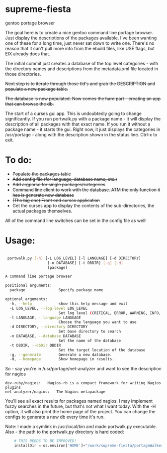 # supreme-fiesta
gentoo portage browser

The goal here is to create a nice gentoo command line portage browser. Just display the descriptions of the packages available. I've been wanting one of these for a long time, just never sat down to write one. There's no reason that it can't pull more info from the ebuild files, like USE flags, but EIX already does that.

The initial commit just creates a database of the top level categories - with the directory names and descriptions from the metadata.xml file located in those directories.

~~Next step is to iterate through those tld's and grab the DESCRIPTION and populate a new package table.~~

~~The database is now populated. Now comes the hard part - creating an app that can browse the db.~~

The start of a curses gui app. This is undoubtedly going to change significantly.
If you run portwalk.py with a package name - it will display the description of all packages with that exact name. If you run it without a package name - it starts the gui. Right now, it just displays the categories in /usr/portage - along with the description shown in the status line. Ctrl-x to exit.

# To do: 
* ~~Populate the packages table~~
* ~~Add config file (for language, database name, etc.)~~
* ~~Add argparse for single packages/categories~~
* ~~Command line client to work with the database. ATM the only function it has is generate new database~~
* ~~(The big one) Front end curses application~~
* Get the curses app to display the contents of the sub-directories, the actual packages themselves.

All of the command line switches can be set in the config file as well!
# Usage:
```bash

 portwalk.py [-h] [-L LOG_LEVEL] [-l LANGUAGE] [-d DIRECTORY]
                   [-n DATABASE] [-t DBDIR] [-g] [-H]
                   [package]

A command line portage browser

positional arguments:
  package               Specify package name

optional arguments:
  -h, --help            show this help message and exit
  -L LOG_LEVEL, --log-level LOG_LEVEL
                        Set log level (CRITICAL, ERROR, WARNING, INFO, DEBUG)
  -l LANGUAGE, --language LANGUAGE
                        Choose the language you want to use
  -d DIRECTORY, --directory DIRECTORY
                        Set base directory to search
  -n DATABASE, --database DATABASE
                        Set the name of the database
  -t DBDIR, --dbDir DBDIR
                        Set the target location of the database
  -g, --generate        Generate a new database.
  -H, --homepage        Show homepage in results.
```
  
So - say you're in /usr/portage/net-analyzer and want to see the description for nagios
```$ portwalk nagios
dev-ruby/nagios:   Nagios-rb is a compact framework for writing Nagios plugins
net-analyzer/nagios:   The Nagios metapackage
```
You'll see all exact results for packages named nagios. I may implement fuzzy searches in the future, but that's not what I want  today. With the -H option, it will also print the home page of the project. You can change the configs to generate a new db every time it's run.

Note: I made a symlink in /usr/local/bin and made portwalk.py executable. Also - the path to the portwalk.py directory is hard coded:
```python
    # THIS NEEDS TO BE IMPROVED!
    installDir = os.environ['HOME']+"/work/supreme-fiesta/portageWalker/"
```
